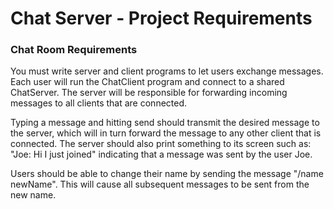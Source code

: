 # Chat Server - Project Requirements
### Chat Room Requirements
You must write server and client programs to let users exchange messages. Each user will run the ChatClient program and connect to a shared ChatServer.  The server will be responsible for forwarding incoming messages to all clients that are connected.

Typing a message and hitting send should transmit the desired message to the server, which will in turn forward the message to any other client that is connected. The server should also print something to its screen such as: "Joe: Hi I just joined" indicating that a message was sent by the user Joe.

Users should be able to change their name by sending the message "/name newName". This will cause all subsequent messages to be sent from the new name.
